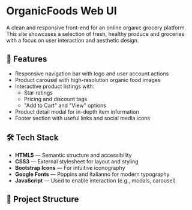 # OrganicFoods Web UI

A clean and responsive front-end for an online organic grocery platform. This site showcases a selection of fresh, healthy produce and groceries with a focus on user interaction and aesthetic design.

## 🌿 Features

- Responsive navigation bar with logo and user account actions
- Product carousel with high-resolution organic food images
- Interactive product listings with:
  - Star ratings
  - Pricing and discount tags
  - "Add to Cart" and "View" options
- Product detail modal for in-depth item information
- Footer section with useful links and social media icons

## 🛠 Tech Stack

- **HTML5** — Semantic structure and accessibility
- **CSS3** — External stylesheet for layout and styling
- **Bootstrap Icons** — For intuitive iconography
- **Google Fonts** — Poppins and Italianno for modern typography
- **JavaScript** — Used to enable interaction (e.g., modals, carousel)

## 📂 Project Structure

